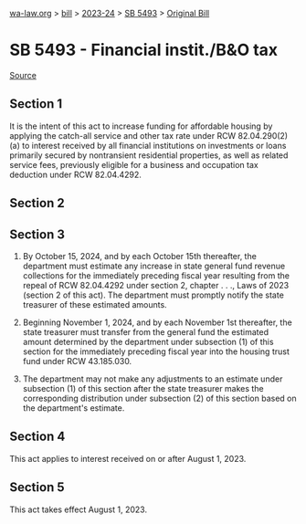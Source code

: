 [wa-law.org](/) > [bill](/bill/) > [2023-24](/bill/2023-24/) > [SB 5493](/bill/2023-24/sb/5493/) > [Original Bill](/bill/2023-24/sb/5493/1/)

# SB 5493 - Financial instit./B&O tax

[Source](http://lawfilesext.leg.wa.gov/biennium/2023-24/Pdf/Bills/Senate%20Bills/5493.pdf)

## Section 1
It is the intent of this act to increase funding for affordable housing by applying the catch-all service and other tax rate under RCW 82.04.290(2)(a) to interest received by all financial institutions on investments or loans primarily secured by nontransient residential properties, as well as related service fees, previously eligible for a business and occupation tax deduction under RCW 82.04.4292.

## Section 2
## Section 3
1. By October 15, 2024, and by each October 15th thereafter, the department must estimate any increase in state general fund revenue collections for the immediately preceding fiscal year resulting from the repeal of RCW 82.04.4292 under section 2, chapter . . ., Laws of 2023 (section 2 of this act). The department must promptly notify the state treasurer of these estimated amounts.

2. Beginning November 1, 2024, and by each November 1st thereafter, the state treasurer must transfer from the general fund the estimated amount determined by the department under subsection (1) of this section for the immediately preceding fiscal year into the housing trust fund under RCW 43.185.030.

3. The department may not make any adjustments to an estimate under subsection (1) of this section after the state treasurer makes the corresponding distribution under subsection (2) of this section based on the department's estimate.

## Section 4
This act applies to interest received on or after August 1, 2023.

## Section 5
This act takes effect August 1, 2023.
